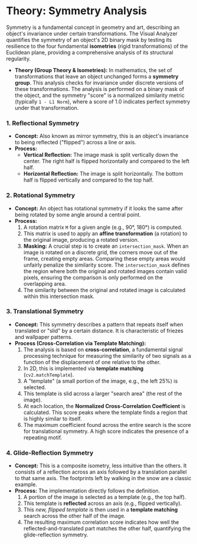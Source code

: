 # Theory: Symmetry Analysis

Symmetry is a fundamental concept in geometry and art, describing an object's invariance under certain transformations. The Visual Analyzer quantifies the symmetry of an object's 2D binary mask by testing its resilience to the four fundamental **isometries** (rigid transformations) of the Euclidean plane, providing a comprehensive analysis of its structural regularity.

-   **Theory (Group Theory & Isometries):** In mathematics, the set of transformations that leave an object unchanged forms a **symmetry group**. This analysis checks for invariance under discrete versions of these transformations. The analysis is performed on a binary mask of the object, and the symmetry "score" is a normalized similarity metric (typically `1 - L1 Norm`), where a score of 1.0 indicates perfect symmetry under that transformation.

### 1. Reflectional Symmetry

-   **Concept:** Also known as mirror symmetry, this is an object's invariance to being reflected ("flipped") across a line or axis.
-   **Process:**
    -   **Vertical Reflection:** The image mask is split vertically down the center. The right half is flipped horizontally and compared to the left half.
    -   **Horizontal Reflection:** The image is split horizontally. The bottom half is flipped vertically and compared to the top half.

### 2. Rotational Symmetry

-   **Concept:** An object has rotational symmetry if it looks the same after being rotated by some angle around a central point.
-   **Process:**
    1.  A rotation matrix `M` for a given angle (e.g., 90°, 180°) is computed.
    2.  This matrix is used to apply an **affine transformation** (a rotation) to the original image, producing a rotated version.
    3.  **Masking:** A crucial step is to create an `intersection_mask`. When an image is rotated on a discrete grid, the corners move out of the frame, creating empty areas. Comparing these empty areas would unfairly penalize the similarity score. The `intersection_mask` defines the region where both the original and rotated images contain valid pixels, ensuring the comparison is only performed on the overlapping area.
    4.  The similarity between the original and rotated image is calculated within this intersection mask.

### 3. Translational Symmetry

-   **Concept:** This symmetry describes a pattern that repeats itself when translated or "slid" by a certain distance. It is characteristic of friezes and wallpaper patterns.
-   **Process (Cross-Correlation via Template Matching):**
    1.  The analysis is based on **cross-correlation**, a fundamental signal processing technique for measuring the similarity of two signals as a function of the displacement of one relative to the other.
    2.  In 2D, this is implemented via **template matching** (`cv2.matchTemplate`).
    3.  A "template" (a small portion of the image, e.g., the left 25%) is selected.
    4.  This template is slid across a larger "search area" (the rest of the image).
    5.  At each location, the **Normalized Cross-Correlation Coefficient** is calculated. This score peaks where the template finds a region that is highly similar to itself.
    6.  The maximum coefficient found across the entire search is the score for translational symmetry. A high score indicates the presence of a repeating motif.

### 4. Glide-Reflection Symmetry

-   **Concept:** This is a composite isometry, less intuitive than the others. It consists of a reflection across an axis followed by a translation parallel to that same axis. The footprints left by walking in the snow are a classic example.
-   **Process:** The implementation directly follows the definition.
    1.  A portion of the image is selected as a template (e.g., the top half).
    2.  This template is **reflected** across an axis (e.g., flipped vertically).
    3.  This *new, flipped template* is then used in a **template matching** search across the other half of the image.
    4.  The resulting maximum correlation score indicates how well the reflected-and-translated part matches the other half, quantifying the glide-reflection symmetry.
